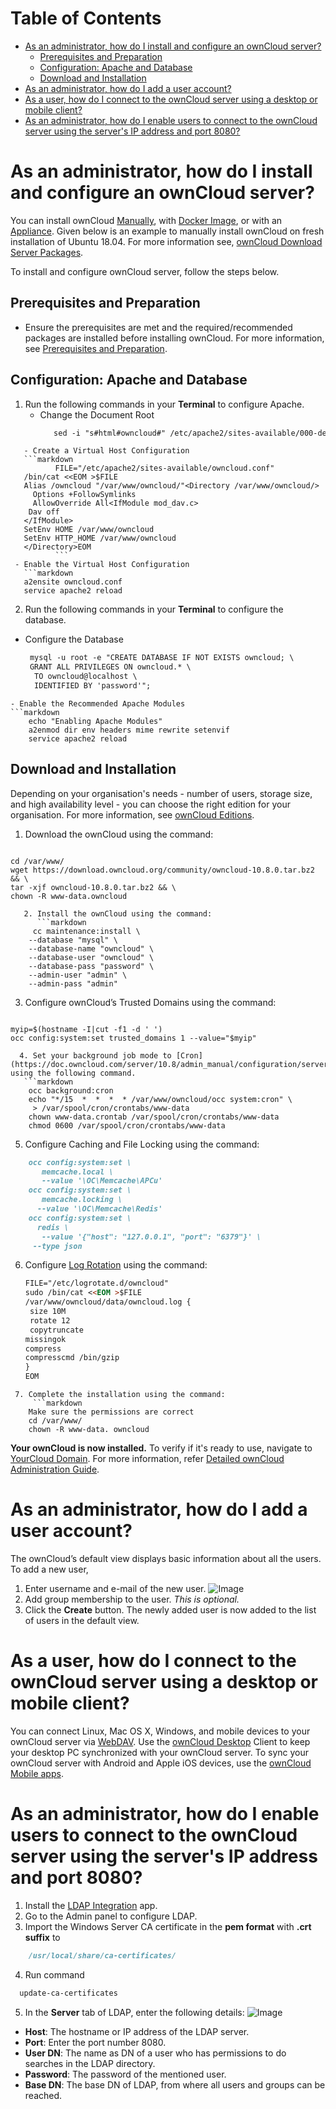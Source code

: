 
# Table of Contents
  - [As an administrator, how do I install and configure an ownCloud server?](#as-an-administrator-how-do-i-install-and-configure-an-owncloud-server)
      - [Prerequisites and Preparation](#prerequisites-and-preparation)
      - [Configuration: Apache and Database](#configuration-apache-and-database)
      - [Download and Installation](#download-and-installation)
  - [As an administrator, how do I add a user account?](#as-an-administrator-how-do-i-add-a-user-account)
  - [As a user, how do I connect to the ownCloud server using a desktop or mobile client?](#as-a-user-how-do-i-connect-to-the-owncloud-server-using-a-desktop-or-mobile-client)
  - [As an administrator, how do I enable users to connect to the ownCloud server using the server's IP address and port 8080?](#as-an-administrator-how-do-i-enable-users-to-connect-to-the-owncloud-server-using-the-servers-ip-address-and-port-8080)
     
# As an administrator, how do I install and configure an ownCloud server?
You can install ownCloud [Manually](https://doc.owncloud.com/server/admin_manual/installation/manual_installation/), with [Docker Image](https://doc.owncloud.org/server/admin_manual/installation/docker/), or with an [Appliance](https://doc.owncloud.com/server/admin_manual/appliance/installation/installation.html). Given below is an example to manually install ownCloud on fresh installation of Ubuntu 18.04. For more information see, [ownCloud Download Server Packages](https://owncloud.com/download-server/).

To install and configure ownCloud server, follow the steps below. 
## Prerequisites and Preparation

- Ensure the prerequisites are met and the required/recommended packages are installed before installing ownCloud. For more information, see [Prerequisites and Preparation](https://doc.owncloud.com/server/10.8/admin_manual/installation/quick_guides/ubuntu_18_04.html).

## Configuration: Apache and Database
1. Run the following commands in your **Terminal** to configure Apache.
   - Change the Document Root 
       ```markdown 
          sed -i "s#html#owncloud#" /etc/apache2/sites-available/000-default.conf service apache2 restart 
 ```  
    - Create a Virtual Host Configuration
    ```markdown 
           FILE="/etc/apache2/sites-available/owncloud.conf"
	/bin/cat <<EOM >$FILE
	Alias /owncloud "/var/www/owncloud/"<Directory /var/www/owncloud/>
	  Options +FollowSymlinks
	  AllowOverride All<IfModule mod_dav.c>
 	 Dav off
 	</IfModule>
 	SetEnv HOME /var/www/owncloud
 	SetEnv HTTP_HOME /var/www/owncloud
	</Directory>EOM 
           ```
  - Enable the Virtual Host Configuration
    ```markdown 
 	a2ensite owncloud.conf
 	service apache2 reload
```
2. Run the following commands in your **Terminal** to configure the database.
- Configure the Database
   ```markdown 
	mysql -u root -e "CREATE DATABASE IF NOT EXISTS owncloud; \
	GRANT ALL PRIVILEGES ON owncloud.* \
 	 TO owncloud@localhost \
 	 IDENTIFIED BY 'password'";
```
- Enable the Recommended Apache Modules
```markdown 
	echo "Enabling Apache Modules"
	a2enmod dir env headers mime rewrite setenvif
	service apache2 reload
```

## Download and Installation
Depending on your organisation's needs - number of users, storage size, and high availability level - you can choose the right edition for your organisation. For more information, see [ownCloud Editions](https://owncloud.com/find-the-right-edition/).

  1. Download the ownCloud using the command:
      ```markdown 
	cd /var/www/
	wget https://download.owncloud.org/community/owncloud-10.8.0.tar.bz2 && \
	tar -xjf owncloud-10.8.0.tar.bz2 && \
	chown -R www-data.owncloud
```
   2. Install the ownCloud using the command:
      ```markdown 
     cc maintenance:install \
    --database "mysql" \
    --database-name "owncloud" \
    --database-user "owncloud" \
    --database-pass "password" \
    --admin-user "admin" \
    --admin-pass "admin"
```
  3. Configure ownCloud’s Trusted Domains using the command:
     ```markdown
	myip=$(hostname -I|cut -f1 -d ' ')
	occ config:system:set trusted_domains 1 --value="$myip"
```
  4. Set your background job mode to [Cron](https://doc.owncloud.com/server/10.8/admin_manual/configuration/server/background_jobs_configuration.html) using the following command.
   ```markdown
	occ background:cron
	echo "*/15  *  *  *  * /var/www/owncloud/occ system:cron" \
 	 > /var/spool/cron/crontabs/www-data
	chown www-data.crontab /var/spool/cron/crontabs/www-data
	chmod 0600 /var/spool/cron/crontabs/www-data
```
 5. Configure Caching and File Locking using the command:
```markdown
	occ config:system:set \
	   memcache.local \
	   --value '\OC\Memcache\APCu'
	occ config:system:set \
	   memcache.locking \
 	  --value '\OC\Memcache\Redis'
	occ config:system:set \
 	  redis \
	   --value '{"host": "127.0.0.1", "port": "6379"}' \
  	 --type json
```
 6. Configure [Log Rotation](https://linux.die.net/man/8/logrotate) using the command:
     ```markdown
	FILE="/etc/logrotate.d/owncloud"
	sudo /bin/cat <<EOM >$FILE
	/var/www/owncloud/data/owncloud.log {
	  size 10M
	  rotate 12
	  copytruncate
 	 missingok
 	 compress
 	 compresscmd /bin/gzip
	}
	EOM
```
 7. Complete the installation using the command:
     ```markdown
	Make sure the permissions are correct
	cd /var/www/
	chown -R www-data. owncloud
```
**Your ownCloud is now installed.** 
To verify if it's ready to use, navigate to [YourCloud Domain](http://your-owncloud-domain). 
For more information, refer [Detailed ownCloud Administration Guide](https://doc.owncloud.com/server/10.8/admin_manual/ownCloud_Admin_Manual.pdf).

# As an administrator, how do I add a user account? 
The ownCloud’s default view displays basic information about all the users. To add a new user, 
1. Enter username and e-mail of the new user.
   ![Image](users-page-new-user.png)
2. Add group membership to the user. _This is optional._ 
3. Click the **Create** button.
   The newly added user is now added to the list of users in the default view.
  
# As a user, how do I connect to the ownCloud server using a desktop or mobile client?
You can connect Linux, Mac OS X, Windows, and mobile devices to your ownCloud server via [WebDAV](https://en.wikipedia.org/wiki/WebDAV). Use the [ownCloud Desktop](https://owncloud.com/desktop-app/) Client to keep your desktop PC synchronized with your ownCloud server. To sync your ownCloud server with Android and Apple iOS devices, use the [ownCloud Mobile apps](https://owncloud.com/mobile-apps/). 

# As an administrator, how do I enable users to connect to the ownCloud server using the server's IP address and port 8080?
1. Install the [LDAP Integration](https://marketplace.owncloud.com/apps/user_ldap) app. 
2. Go to the Admin panel to configure LDAP. 
3. Import the Windows Server CA certificate in the **pem format** with **.crt suffix** to 
```markdown
    /usr/local/share/ca-certificates/
```
4. Run command 
 ```markdown 
   update-ca-certificates
   ```
5. In the **Server** tab of LDAP, enter the following details:
   ![Image](server-tab.png)
- **Host**: The hostname or IP address of the LDAP server. 
- **Port**: Enter the port number 8080.
- **User DN**: The name as DN of a user who has permissions to do searches in the LDAP directory. 
- **Password**: The password of the mentioned user. 
- **Base DN**: The base DN of LDAP, from where all users and groups can be reached. 

